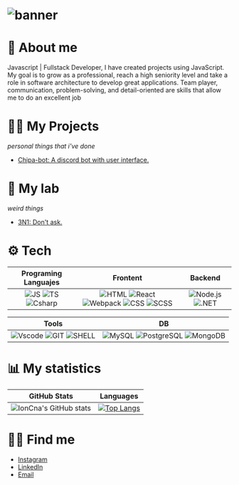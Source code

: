 # ![banner](https://i.pinimg.com/originals/86/f6/c9/86f6c984946298238d80f7771cf7445d.png)

# 📕 About me

Javascript | Fullstack Developer, I have created projects using JavaScript. My goal is to grow as a professional, reach a high seniority level and take a role in software architecture to develop great applications. Team player, communication, problem-solving, and detail-oriented are skills that allow me to do an excellent job

# 🧑‍💻 My Projects
_personal things that i've done_

- [Chipa-bot: A discord bot with user interface.](https://github.com/TaCoDevs/chipa-bot)

# 🧪 My lab
_weird things_

- [3N1: Don't ask.](https://github.com/IonCna/3N1)

# ⚙️ Tech
| **Programing Languajes** | **Frontent** | **Backend** |
| :---: | :---: | :---: |
| ![JS](https://img.shields.io/badge/JavaScript-323330?style=for-the-badge&logo=JavaScript&logoColor=F7DF1E) ![TS](https://img.shields.io/badge/TypeScript-007ACC?style=for-the-badge&logo=TypeScript&logoColor=white)  ![Csharp](https://img.shields.io/badge/C%23-239120?style=for-the-badge&logo=c-sharp&logoColor=white) | ![HTML](https://img.shields.io/badge/HTML5-E34F26?style=for-the-badge&logo=html5&logoColor=white) ![React](https://img.shields.io/badge/React-20232A?style=for-the-badge&logo=react&logoColor=61DAFB) ![Webpack](https://img.shields.io/badge/Webpack-007ACC?style=for-the-badge&logo=Webpack&logoColor=white) ![CSS](https://img.shields.io/badge/CSS3-1572B6?style=for-the-badge&logo=CSS3&logoColor=white) ![SCSS](https://img.shields.io/badge/Sass-CC6699?style=for-the-badge&logo=sass&logoColor=white) | ![Node.js](https://img.shields.io/badge/Node.js-339933?style=for-the-badge&logo=Node.js&logoColor=white) ![.NET](https://img.shields.io/badge/.NET-512BD4?style=for-the-badge&logo=dotnet&logoColor=white) |

| **Tools** | **DB** |
| :---: | :---: |
| ![Vscode](https://img.shields.io/badge/VSCode-0078D4?style=for-the-badge&logo=visual%20studio%20code&logoColor=white) ![GIT](https://img.shields.io/badge/GIT-E44C30?style=for-the-badge&logo=git&logoColor=white) ![SHELL](https://img.shields.io/badge/Shell_Script-121011?style=for-the-badge&logo=gnu-bash&logoColor=white) | ![MySQL](	https://img.shields.io/badge/MySQL-005C84?style=for-the-badge&logo=mysql&logoColor=white) ![PostgreSQL](https://img.shields.io/badge/PostgreSQL-316192?style=for-the-badge&logo=postgresql&logoColor=white) ![MongoDB](https://img.shields.io/badge/MongoDB-4EA94B?style=for-the-badge&logo=mongodb&logoColor=white)

# 📊 My statistics

| **GitHub Stats** | **Languages** |
| :---: | :---: |
| ![IonCna's GitHub stats](https://github-readme-stats.vercel.app/api?username=IonCna&show_icons=true&theme=dark) |  [![Top Langs](https://github-readme-stats.vercel.app/api/top-langs/?username=IonCna&layout=compact&theme=dark)](https://github.com/anuraghazra/github-readme-stats) |

# 🧑‍💻 Find me

- [Instagram](https://www.instagram.com/max.afr)
- [LinkedIn](link)
- [Email](max.flores.ar@gmail.com)

<!--- Me gusta el pan --->
